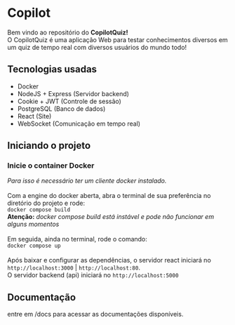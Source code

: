 # Copilot

Bem vindo ao repositório do **CopilotQuiz!**
<br>
O CopilotQuiz é uma aplicação Web para testar conhecimentos diversos em um quiz de tempo real com diversos usuários do mundo todo!
<br>

## Tecnologias usadas
- Docker
- NodeJS + Express (Servidor backend)
- Cookie + JWT (Controle de sessão)
- PostgreSQL (Banco de dados)
- React (Site)
- WebSocket (Comunicação em tempo real)

## Iniciando o projeto

### Inicie o container Docker
*Para isso é necessário ter um cliente docker instalado.*
<br>
<br>
Com a engine do docker aberta, abra o terminal de sua preferência no diretório do projeto e rode:
<br>
`docker compose build`
<br>
**Atenção:** *docker compose build está instável e pode não funcionar em alguns momentos*
<br>
<br>
Em seguida, ainda no terminal, rode o comando:
<br>
`docker compose up`
<br>
<br>
Após baixar e configurar as dependências, o servidor react iniciará no `http://localhost:3000` | `http://localhost:80`.
<br>
O servidor backend (api) iniciará no `http://localhost:5000`

## Documentação

entre em /docs para acessar as documentações disponíveis.
